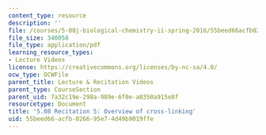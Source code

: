 ```yaml
---
content_type: resource
description: ''
file: /courses/5-08j-biological-chemistry-ii-spring-2016/55beed66acfb026695e74d49b9019ffe_MIT5_08jS16r5_overview.pdf
file_size: 340058
file_type: application/pdf
learning_resource_types:
- Lecture Videos
license: https://creativecommons.org/licenses/by-nc-sa/4.0/
ocw_type: OCWFile
parent_title: Lecture & Recitation Videos
parent_type: CourseSection
parent_uid: 7a32c19e-298a-989e-6f0e-a8350a915e8f
resourcetype: Document
title: '5.08 Recitation 5: Overview of cross-linking'
uid: 55beed66-acfb-0266-95e7-4d49b9019ffe
---
```

